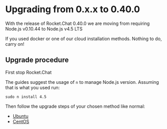 # Upgrading from 0.x.x to 0.40.0

With the release of Rocket.Chat 0.40.0 we are moving from requiring Node.js v0.10.44 to Node.js v4.5 LTS

If you used docker or one of our cloud installation methods.  Nothing to do, carry on!

## Upgrade procedure

First stop Rocket.Chat

The guides suggest the usage of `n` to manage Node.js version.  Assuming that is what you used run:

```
sudo n install 4.5
```

Then follow the upgrade steps of your chosen method like normal:

* [Ubuntu](/3.%20Installation/4.%20Manual%20Installation/Ubuntu#update)
* [CentOS](/3.%20Installation/4.%20Manual%20Installation/CentOS#update)
